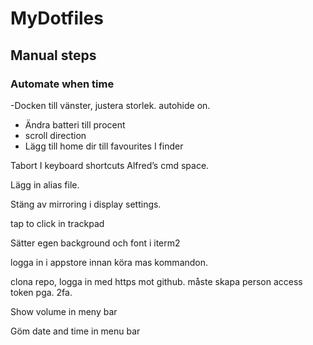 # MyDotfiles

## Manual steps

### Automate when time

-Docken till vänster, justera storlek. autohide on.
- Ändra batteri till procent
- scroll direction
- Lägg till home dir till favourites I finder

Tabort I keyboard shortcuts Alfred’s cmd space. 

Lägg in alias file. 

Stäng av mirroring i display settings. 

tap to click in trackpad

Sätter egen background och font i iterm2

logga in i appstore innan köra mas kommandon.

clona repo, logga in med https mot github. måste skapa person access token pga. 2fa. 

Show volume in meny bar

Göm date and time in menu bar
